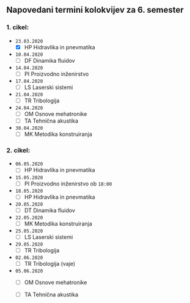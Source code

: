 ## Napovedani termini kolokvijev za 6. semester

### 1. cikel:

- `23.03.2020`
	- [x] HP Hidravlika in pnevmatika
- `10.04.2020`
	- [ ] DF Dinamika fluidov
- `14.04.2020`
	- [ ] PI Proizvodno inženirstvo
- `17.04.2020`
	- [ ] LS Laserski sistemi
- `21.04.2020`
	- [ ] TR Tribologija
- `24.04.2020`
	- [ ] OM Osnove mehatronike
	- [ ] TA Tehnična akustika
- `30.04.2020`
	- [ ] MK Metodika konstruiranja

### 2. cikel:

- `06.05.2020`
	- [ ] HP Hidravlika in pnevmatika
- `15.05.2020`
	- [ ] PI Proizvodno inženirstvo ob `18:00`
- `18.05.2020`
	- [ ] HP Hidravlika in pnevmatika
- `20.05.2020`
	- [ ] DT Dinamika fluidov
- `22.05.2020`
	- [ ] MK Metodika konstruiranja
- `25.05.2020`
	- [ ] LS Laserski sistemi
- `29.05.2020`
	- [ ] TR Tribologija
- `02.06.2020`
	- [ ] TR Tribologija (vaje)
- `05.06.2020`
	- [ ] OM Osnove mehatronike
	- [ ] TA Tehnična akustika

